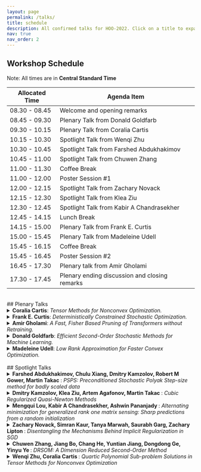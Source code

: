 ```yaml
---
layout: page
permalink: /talks/
title: schedule
description: All confirmed talks for HOO-2022. Click on a title to expand the abstract.
nav: true
nav_order: 2
---
```

  
## **Workshop Schedule**

Note: All times are in <b>Central Standard Time</b>
  
| **Allocated Time** | **Agenda Item**                               |
|--------------------|-----------------------------------------------|
| 08.30 - 08.45      | Welcome and opening remarks                   |
| 08.45 - 09.30      | Plenary Talk from  Donald Goldfarb            |
| 09.30 - 10.15      | Plenary Talk from Coralia Cartis              |
| 10.15 - 10.30      | Spotlight Talk from Wenqi Zhu                 |
| 10.30 - 10.45      | Spotlight Talk from  Farshed Abdukhakimov     |
| 10.45 - 11.00      | Spotlight Talk from Chuwen Zhang              |
| 11.00 - 11.30      | Coffee Break                                  |
| 11.00 - 12.00      | Poster Session  \#1                           |
| 12.00 - 12.15      | Spotlight Talk from Zachary Novack            |
| 12.15 - 12.30      | Spotlight Talk from Klea Ziu                  |
| 12.30 - 12.45      | Spotlight Talk from Kabir A Chandrasekher     |
| 12.45 - 14.15      | Lunch Break                                   |
| 14.15 - 15.00      | Plenary Talk from Frank E. Curtis             |
| 15.00 - 15.45      | Plenary Talk from Madeleine Udell             |
| 15.45 - 16.15      | Coffee Break                                  |
| 15.45 - 16.45      | Poster Session \#2                            |
| 16.45 - 17.30      | Plenary talk from  Amir Gholami               |
| 17.30 - 17.45      | Plenary ending discussion and closing remarks |

<br>
## Plenary Talks



<details>
  <summary> <b>Coralia Cartis</b>: <i>Tensor Methods for Nonconvex Optimization.</i> </summary>
  
We consider the advantages of having and incorporating higher- (than second-) order derivative information inside regularization frameworks, generating higher-order regularization algorithms that have better complexity, universal properties and can certify higher-order criticality of candidate solutions. Time permitting, we also discuss inexact settings where problem information and smoothness assumptions are weakened, without affecting the algorithms’ complexity. Efficient solution of some higher-order polynomial subproblems will also be discussed. 
</details>


<details>
  <summary> <b>Frank E. Curtis</b>: <i>Deterministically Constrained Stochastic Optimization.</i> </summary>
  
This talk highlights the recent work by my research group on the design, analysis, and implementation of algorithms for solving continuous nonlinear optimization problems that involve a stochastic objective function and deterministic constraints.  We will focus on our sequential quadratic optimization (commonly known as SQP) methods for cases when the constraints are defined by nonlinear systems of equations and inequalities.  Our methods are applicable for solving various types of problems, such as for training machine learning (e.g., deep learning) models with constraints.  Our work focuses on the "fully stochastic" regime in which only stochastic gradient estimates are employed, for which we have derived convergence-in-expectation results and worst-case iteration complexity bounds that are on par with stochastic gradient methods for the unconstrained setting. We will also discuss the various extensions that my group is exploring.
</details>



<details>
  <summary> <b>Amir Gholami</b>: <i>A Fast, Fisher Based Pruning of Transformers without Retraining.</i> </summary>
  
Pruning is an effective way to reduce the huge inference cost of large Transformer models. However, prior work on model pruning requires retraining the model. This can add high cost and complexity to model deployment, making it difficult to use in many practical situations. To address this, we propose a fast post- training pruning framework for Transformers that does not require any retraining. Given a resource constraint and a sample dataset, our framework automatically prunes the Transformer model using structured sparsity methods. To retain high accuracy without retraining, we introduce three novel techniques: (i) a lightweight mask search algorithm that finds which heads and filters to prune based on the Fisher information; (ii) mask rearrangement that complements the search algorithm; and (iii) mask tuning that reconstructs the output activations for each layer. We apply our method to BERT-BASE and DistilBERT, and we evaluate its effectiveness on GLUE and SQuAD benchmarks. Our framework achieves up to 2.0x reduction in FLOPs and 1.56x speedup in inference latency, while maintaining < 1\% loss in accuracy. Importantly, our framework prunes Transformers in less than 3 minutes on a single GPU, which is over two orders of magnitude faster than existing pruning approaches that retrain. 
</details>





  
<details>
  <summary> <b>Donald Goldfarb</b>: <i>Efficient Second-Order Stochastic Methods for Machine Learning.</i> </summary>
  
Our talk focuses on training Deep Neural Networks (DNNs), which due to the enormous number of parameters current DNNs have, using the Hessian matrix or a full approximation to it in a second-order method is prohibitive, both in terms of memory requirements and computational cost per iteration. Hence, to be practical, layer-wise block-diagonal approximations to these matrices are usually used.  Here we describe second-order quasi-Newton (QN), natural gradient (NG), and generalized Gauss-Newton (GGN) methods of this type that are competitive with and often outperform first-order methods. These methods include those that use layer-wise (i) Kronecker-factored BFGS and L-BFGS QN approximations, (ii) tensor normal covariance and (iii) mini-block Fisher matrix approximations, and (iv) Sherman-Morrison-Woodbury based variants of NG and GGN methods.
</details>


<details>
  <summary> <b>Madeleine Udell</b>: <i>Low Rank Approximation for Faster Convex Optimization.</i> </summary>
  
Low rank structure is pervasive in real-world datasets. This talk shows how to accelerate the solution of fundamental computational problems, including eigenvalue decomposition, linear system solves, and composite convex optimization,by exploiting this low rank structure. We present a simple and efficient method for approximate top eigendecomposition based on randomized numerical linear algebra. Armed with this primitive, we design a new randomized preconditioner for the conjugate gradient method, and a method called NysADMM, based on the inexact alternating directions method of multipliers, for composite convex optimization. These methods come with strong theoretical and numerical support. Indeed, a simple implementation of NysADMM solves important large-scale statistical problems like lasso, logistic regression, and support vector machines 2--58x faster than standard solvers.
</details>
  
<br>
## Spotlight Talks
  
<details>
	<summary> <b> Farshed Abdukhakimov, Chulu Xiang, Dmitry Kamzolov, Robert M Gower, Martin Takac </b>: <i> PSPS: Preconditioned Stochastic Polyak Step-size method for badly scaled data </i> </summary>

<br>
The family of Stochastic Gradient Methods with Polyak Step-size offers an update rule that alleviates the need of fine-tuning the learning rate of an optimizer.  Recent work (Robert M Gower, Mathieu Blondel, Nidham Gazagnadou, and Fabian Pedregosa: Cutting some slack for SGD with adaptive polyak stepsizes) has been proposed to introduce a slack variable, which makes these methods applicable outside of the interpolation regime. In this paper, we combine  preconditioning and slack in an updated optimization algorithm to show its performance on badly scaled and/or ill-conditioned datasets. We use Hutchinson's method to obtain an estimate of a Hessian which is used as the preconditioner.
<br>
</details>  
  
<details>
	<summary> <b> Dmitry Kamzolov, Klea Ziu, Artem Agafonov, Martin Takac </b>: <i> Cubic Regularized Quasi-Newton Methods </i> </summary>

<br>
In this paper, we propose a Cubic Regularized L-BFGS. Cubic Regularized Newton outperforms the classical Newton method in terms of global performance. In classics, L-BFGS approximation is applied for the Newton method. We propose a new variant of inexact Cubic Regularized Newton. Then, we use L-BFGS approximation as an inexact Hessian for Cubic Regularized Newton. It allows us to get better theoretical convergence rates and good practical performance, especially from the points where classical Newton is diverging. 
<br>
</details>
  
<details>
	<summary> <b> Mengqui Lou, Kabir A Chandrasekher, Ashwin Pananjady </b>: <i> Alternating minimization for generalized rank one matrix sensing: Sharp predictions from a random initialization </i> </summary>

<br>
We consider the problem of estimating the factors of a rank-1 matrix with i.i.d. Gaussian, rank-1 measurements that are nonlinearly transformed and corrupted by noise. Considering two prototypical choices for the nonlinearity, we study the convergence properties of a natural alternating update rule for this nonconvex optimization problem starting from a random initialization. We show sharp linear convergence guarantees for a sample-split version of the algorithm by deriving a deterministic recursion that is accurate even in high-dimensional problems. Our sharp, non-asymptotic analysis also exposes several other fine-grained properties of this problem, including how the nonlinearity, sample size, and noise level affect convergence behavior. Our results are enabled by showing that the empirical error recursion can be predicted by our deterministic sequence within fluctuations of the order n^{-1/2} when each iteration is run with n observations. Our technique leverages leave-one-out tools and provides an avenue for sharply analyzing higher-order iterative algorithms from a random initialization in other optimization problems with random data.
<br>
</details>  
 
<details>
	<summary> <b> Zachary Novack, Simran Kaur, Tanya Marwah, Saurabh Garg, Zachary Lipton </b>: <i> Disentangling the Mechanisms Behind Implicit Regularization in SGD </i> </summary>

<br>
A number of competing hypotheses have been proposed to explain why small-batch Stochastic Gradient Descent (SGD) leads to improved generalization over the full-batch regime, with recent work crediting the implicit regularization of various quantities throughout training. However, to date, empirical evidence assessing the explanatory power of these hypotheses is lacking. In this paper, we conduct an extensive empirical evaluation, focusing on the ability of various theorized mechanisms to close the small-to-large batch generalization gap. Additionally, we characterize how the quantities that SGD has been claimed to (implicitly) regularize change over the course of training. By using micro-batches, i.e. disjoint smaller subsets of each mini-batch, we empirically show that explicitly penalizing the gradient norm or the Fisher Information Matrix trace, averaged over micro-batches, in the large-batch regime recovers small-batch SGD generalization, whereas Jacobian-based regularizations fail to do so. This generalization performance is shown to often be correlated with how well the regularized model’s gradient norms resemble those of small-batch SGD. We additionally show that this behavior breaks down as the micro-batch size approaches the batch size. Finally, we note that in this line of inquiry, positive experimental findings on CIFAR10 are often reversed on other datasets like CIFAR100, highlighting the need to test hypotheses on a wider collection of datasets.
<br>
</details>  
  
  
  
<details>
	<summary> <b> Chuwen Zhang, Jiang Bo, Chang He, Yuntian Jiang, Dongdong Ge, Yinyu Ye </b>: <i> DRSOM: A Dimension Reduced Second-Order Method </i> </summary>

<br>
In this paper, we propose a Dimension-Reduced Second-Order Method (DRSOM) for convex and nonconvex (unconstrained) optimization. Under a trust-region-like framework, our method preserves the convergence of the second-order method while using only Hessianvector products in a few directions, which enables the computational overhead of our method remain comparable to the first-order such as the gradient descent method. Theoretically, we show that the method has a local quadratic convergence and a global convergence rate of O(ϵ −3/2 ) to satisfy the first-order and second-order conditions under a commonly adopted approximated Hessian assumption. We further show that this assumption can be removed if we perform a step of the Lanczos method periodically at the end-stage of the algorithm. The applicability and performance of DRSOM are exhibited by various computational experiments, particularly in machine learning and deep learning. For neural networks, our preliminary implementation seems to gain computational advantages in terms of training accuracy and iteration complexity over state-of-the-art first-order methods such as SGD and ADAM.
<br>
</details>
  
<details>
	<summary> <b> Wenqi Zhu, Coralia Cartis </b>: <i> Quartic Polynomial Sub-problem Solutions in Tensor Methods for Nonconvex Optimization </i> </summary>

<br>
There has been growing interest in high-order tensor methods for nonconvex optimization in machine learning as these methods provide better/optimal worst-case evaluation complexity, stability to parameter tuning, and robustness to problem conditioning. The well-known $p$th-order adaptive regularization (AR$p$) method relies crucially on repeatedly minimising a nonconvex multivariate Taylor-based polynomial sub-problem. It remains an open question to find efficient techniques to minimise such a sub-problem for $p\ge3$.  In this paper, we propose a second-order method (SQO) for the AR$3$ (AR$p$ with $p=3$) sub-problem. SQO approximates the special-structure quartic polynomial sub-problem from above and below by using second-order models that can be minimised efficiently and globally. We prove that SQO finds a local minimiser of a quartic polynomial, but in practice, due to its construction, it can find a much lower minimum than cubic regularization approaches. This encourages us to continue our quest for algorithmic techniques that find approximately global solutions for such polynomials.
<br>
</details>
<br>

  
